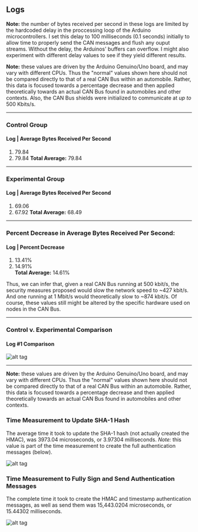 ## Logs

**Note:** the number of bytes received per second in these
logs are limited by the hardcoded delay in the proccessing
loop of the Arduino microcontrollers. I set this delay to
100 milliseconds (0.1 seconds) initially to allow time to properly
send the CAN messages and flush any ouput streams. Without
the delay, the Arduinos' buffers can overflow. I might also experiment
with different delay values to see if they yield different results.  

**Note:** these values are driven by the Arduino Genuino/Uno  board, and
may vary with different CPUs. Thus the "normal" values shown here should not 
be compared directly to that of a real CAN Bus within an automobile. Rather, 
this data is focused towards a percentage decrease and then applied theoretically 
towards an actual CAN Bus found in automobiles and other contexts. Also, the CAN 
Bus shields were initialized to communicate at *up to* 500 Kbits/s.  

---

### Control Group

#### Log |  Average Bytes Received Per Second
1. 79.84
2. 79.84
**Total Average:** 79.84

---

### Experimental Group
#### Log |  Average Bytes Received Per Second
1. 69.06
2. 67.92
**Total Average:** 68.49

---

### Percent Decrease in Average Bytes Received Per Second:
#### Log |  Percent Decrease
1. 13.41%  
2. 14.91%  
**Total Average:** 14.61%  

Thus, we can infer that, given a real CAN Bus running at 500 kbit/s, 
the security measures proposed would slow the network speed to ~427 kbit/s. 
And one running at 1 Mbit/s would theoretically slow to ~874 kbit/s. Of course, these 
values still might be altered by the specific hardware used on nodes in the CAN Bus.  

---

### Control v. Experimental Comparison  

#### Log #1 Comparison
![alt tag](https://raw.githubusercontent.com/zach-king/ArduinoStash/master/src/CAN/figures/SHA1/both-01.png)  

---


**Note:** these values are driven by the Arduino Genuino/Uno  board, and
may vary with different CPUs. Thus the "normal" values shown here should not 
be compared directly to that of a real CAN Bus within an automobile. Rather, 
this data is focused towards a percentage decrease and then applied theoretically 
towards an actual CAN Bus found in automobiles and other contexts.  

### Time Measurement to Update SHA-1 Hash
The average time it took to update the SHA-1 hash (not actually created the HMAC),
was 3973.04 microseconds, or 3.97304 milliseconds. *Note:* this value is part
of the time measurement to create the full authentication messages (below).  

![alt tag](https://raw.githubusercontent.com/zach-king/ArduinoStash/master/src/CAN/figures/SHA1/time-measurement-01.png)  


### Time Measurement to Fully Sign and Send Authentication Messages
The complete time it took to create the HMAC and timestamp authentication
messages, as well as send them was 15,443.0204 microseconds, or 15.44302 milliseconds.  

![alt tag](https://raw.githubusercontent.com/zach-king/ArduinoStash/master/src/CAN/figures/SHA1/time-measurement-02.png)  